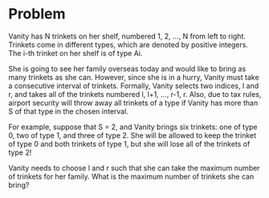 # Problem

Vanity has N trinkets on her shelf, numbered 1, 2, ..., N from left to right. Trinkets come in different types, which are denoted by positive integers. The i-th trinket on her shelf is of type Ai.

She is going to see her family overseas today and would like to bring as many trinkets as she can. However, since she is in a hurry, Vanity must take a consecutive interval of trinkets. Formally, Vanity selects two indices, l and r, and takes all of the trinkets numbered l, l+1, ..., r-1, r. Also, due to tax rules, airport security will throw away all trinkets of a type if Vanity has more than S of that type in the chosen interval.

For example, suppose that S = 2, and Vanity brings six trinkets: one of type 0, two of type 1, and three of type 2. She will be allowed to keep the trinket of type 0 and both trinkets of type 1, but she will lose all of the trinkets of type 2!

Vanity needs to choose l and r such that she can take the maximum number of trinkets for her family. What is the maximum number of trinkets she can bring?
